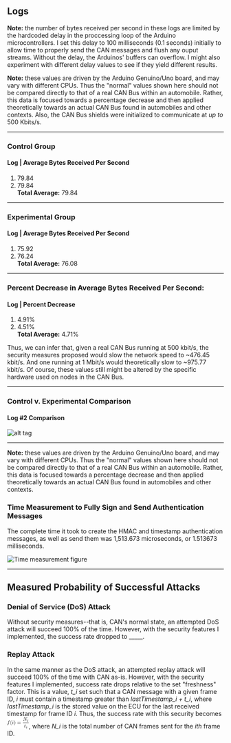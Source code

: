 ## Logs

**Note:** the number of bytes received per second in these
logs are limited by the hardcoded delay in the proccessing
loop of the Arduino microcontrollers. I set this delay to
100 milliseconds (0.1 seconds) initially to allow time to properly
send the CAN messages and flush any ouput streams. Without
the delay, the Arduinos' buffers can overflow. I might also experiment
with different delay values to see if they yield different results.  

**Note:** these values are driven by the Arduino Genuino/Uno  board, and
may vary with different CPUs. Thus the "normal" values shown here should not
be compared directly to that of a real CAN Bus within an automobile. Rather,
this data is focused towards a percentage decrease and then applied theoretically
towards an actual CAN Bus found in automobiles and other contexts. Also, the CAN
Bus shields were initialized to communicate at *up to* 500 Kbits/s.  

---

### Control Group

#### Log |  Average Bytes Received Per Second
1. 79.84
2. 79.84  
**Total Average:** 79.84

---

### Experimental Group
#### Log |  Average Bytes Received Per Second
1. 75.92
2. 76.24  
**Total Average:** 76.08

---

### Percent Decrease in Average Bytes Received Per Second:
#### Log |  Percent Decrease
1. 4.91%  
2. 4.51%   
**Total Average:** 4.71%

Thus, we can infer that, given a real CAN Bus running at 500 kbit/s,
the security measures proposed would slow the network speed to ~476.45 kbit/s.
And one running at 1 Mbit/s would theoretically slow to ~975.77 kbit/s. Of course, these
values still might be altered by the specific hardware used on nodes in the CAN Bus.  

---

### Control v. Experimental Comparison  

#### Log #2 Comparison
![alt tag](https://raw.githubusercontent.com/zach-king/ArduinoStash/master/src/CAN/figures/SHA1/both-01.png)  

---


**Note:** these values are driven by the Arduino Genuino/Uno  board, and
may vary with different CPUs. Thus the "normal" values shown here should not
be compared directly to that of a real CAN Bus within an automobile. Rather,
this data is focused towards a percentage decrease and then applied theoretically
towards an actual CAN Bus found in automobiles and other contexts.  

### Time Measurement to Fully Sign and Send Authentication Messages
The complete time it took to create the HMAC and timestamp authentication
messages, as well as send them was 1,513.673 microseconds, or 1.513673 milliseconds.  

![Time measurement figure](https://raw.githubusercontent.com/zach-king/ArduinoStash/master/src/CAN/figures/SHA1/time-measurement-02.png)  

---

## Measured Probability of Successful Attacks

### Denial of Service (DoS) Attack  
Without security measures--that is, CAN's normal state, an attempted DoS attack will succeed 100% of the time. However, with the security features I implemented, the success rate dropped to _____.  

### Replay Attack
In the same manner as the DoS attack, an attempted replay attack will succeed 100% of the time with CAN as-is. However, with the security features I implemented, success rate drops relative to the set "freshness" factor. This is a value, *t_i* set such that a CAN message with a given frame ID, *i* must contain a timestamp greater than *lastTimestamp_i + t_i*, where *lastTimestamp_i* is the stored value on the ECU for the last received timestamp for frame ID *i*. Thus, the success rate with this security becomes <img alt="replay attack success rate equation" src="../../formulas/replay-attack-formula-1.png" width="10%" />, where *N_i* is the total number of CAN frames sent for the *ith* frame ID. 
